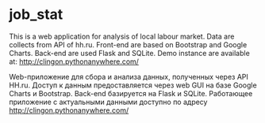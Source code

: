 # job_stat
This is a web application for analysis of local labour market. Data are collects from API of hh.ru. Front-end are based on Bootstrap and Google Charts. Back-end are used Flask and SQLite. Demo instance are available at: http://clingon.pythonanywhere.com/

Web-приложение для сбора и анализа данных, полученных через API HH.ru. Доступ к данным предоставляется через web GUI на базе Google Charts и Bootstrap. Back-end базируется на Flask и SQLite. Работающее приложение с актуальными данными доступно по адресу http://clingon.pythonanywhere.com/

